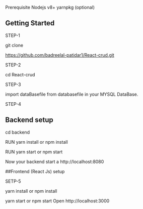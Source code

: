 Prerequisite
Nodejs v8+
yarnpkg (optional)

## Getting Started

STEP-1

git clone

 https://github.com/badreelal-patidar1/React-crud.git

STEP-2

cd React-crud
 
STEP-3
 
 import dataBasefile from databasefile in your MYSQL DataBase.

STEP-4

## Backend setup
cd backend 

RUN yarn install or npm install
 
RUN yarn start or npm start

Now your backend start a http://localhost:8080


##Frontend (React Js) setup

SETP-5

yarn install
    or
npm install

yarn start
    or
npm start
Open http://localhost:3000
